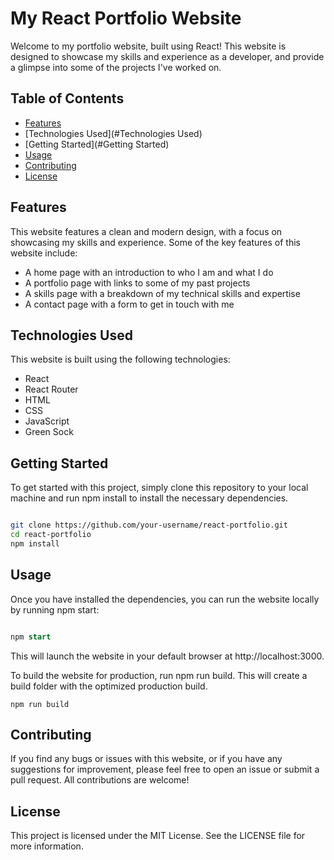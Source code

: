 # My React Portfolio Website

Welcome to my portfolio website, built using React! This website is designed to showcase my skills and experience as a developer, and provide a glimpse into some of the projects I've worked on.
## Table of Contents

- [Features](#features)
- [Technologies Used](#Technologies Used)
- [Getting Started](#Getting Started)
- [Usage](#Usage)
- [Contributing](#Contributing)
- [License](#License)

## Features

This website features a clean and modern design, with a focus on showcasing my skills and experience. Some of the key features of this website include:

- A home page with an introduction to who I am and what I do
- A portfolio page with links to some of my past projects
- A skills page with a breakdown of my technical skills and expertise
- A contact page with a form to get in touch with me

## Technologies Used

This website is built using the following technologies:

- React
- React Router
- HTML
- CSS
- JavaScript
- Green Sock

## Getting Started

To get started with this project, simply clone this repository to your local machine and run npm install to install the necessary dependencies.

```bash

git clone https://github.com/your-username/react-portfolio.git
cd react-portfolio
npm install
```

## Usage

Once you have installed the dependencies, you can run the website locally by running npm start:

```sql

npm start
```

This will launch the website in your default browser at http://localhost:3000.

To build the website for production, run npm run build. This will create a build folder with the optimized production build.

```
npm run build
```

## Contributing

If you find any bugs or issues with this website, or if you have any suggestions for improvement, please feel free to open an issue or submit a pull request. All contributions are welcome!
## License

This project is licensed under the MIT License. See the LICENSE file for more information.
